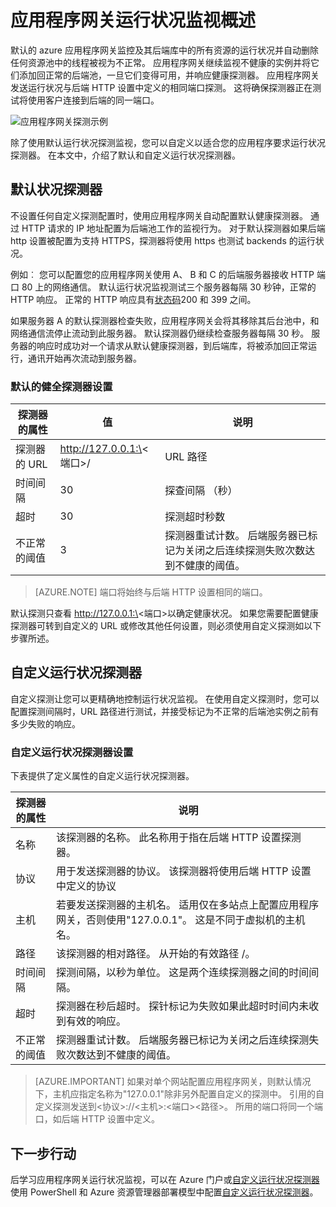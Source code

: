 

<properties
   pageTitle="运行状况监视 Azure 应用程序网关概述 |Microsoft Azure"
   description="了解有关在 Azure 应用程序网关监控能力"
   services="application-gateway"
   documentationCenter="na"
   authors="georgewallace"
   manager="carmonm"
   editor=""
   tags="azure-resource-manager"
/>
<tags  
   ms.service="application-gateway"
   ms.devlang="na"
   ms.topic="article"
   ms.tgt_pltfrm="na"
   ms.workload="infrastructure-services"
   ms.date="10/25/2016"
   ms.author="gwallace" />

# <a name="application-gateway-health-monitoring-overview"></a>应用程序网关运行状况监视概述

默认的 azure 应用程序网关监控及其后端库中的所有资源的运行状况并自动删除任何资源池中的线程被视为不正常。 应用程序网关继续监视不健康的实例并将它们添加回正常的后端池，一旦它们变得可用，并响应健康探测器。 应用程序网关发送运行状况与后端 HTTP 设置中定义的相同端口探测。 这将确保探测器正在测试将使用客户连接到后端的同一端口。

![应用程序网关探测示例][1]

除了使用默认运行状况探测监视，您可以自定义以适合您的应用程序要求运行状况探测器。 在本文中，介绍了默认和自定义运行状况探测器。

## <a name="default-health-probe"></a>默认状况探测器

不设置任何自定义探测配置时，使用应用程序网关自动配置默认健康探测器。 通过 HTTP 请求的 IP 地址配置为后端池工作的监视行为。 对于默认探测器如果后端 http 设置被配置为支持 HTTPS，探测器将使用 https 也测试 backends 的运行状况。

例如︰ 您可以配置您的应用程序网关使用 A、 B 和 C 的后端服务器接收 HTTP 端口 80 上的网络通信。 默认运行状况监视测试三个服务器每隔 30 秒钟，正常的 HTTP 响应。 正常的 HTTP 响应具有[状态码](https://msdn.microsoft.com/library/aa287675.aspx)200 和 399 之间。

如果服务器 A 的默认探测器检查失败，应用程序网关会将其移除其后台池中，和网络通信流停止流动到此服务器。 默认探测器仍继续检查服务器每隔 30 秒。 服务器的响应时成功对一个请求从默认健康探测器，到后端库，将被添加回正常运行，通讯开始再次流动到服务器。

### <a name="default-health-probe-settings"></a>默认的健全探测器设置

|探测器的属性 | 值 | 说明|
|---|---|---|
| 探测器的 URL| http://127.0.0.1:\<端口\>/ | URL 路径 |
| 时间间隔 | 30 | 探查间隔 （秒） |
| 超时  | 30 | 探测超时秒数 |
| 不正常的阈值 | 3 | 探测器重试计数。 后端服务器已标记为关闭之后连续探测失败次数达到不健康的阈值。 |

> [AZURE.NOTE] 端口将始终与后端 HTTP 设置相同的端口。

默认探测只查看 http://127.0.0.1:\<端口\>以确定健康状况。 如果您需要配置健康探测器可转到自定义的 URL 或修改其他任何设置，则必须使用自定义探测如以下步骤所述。

## <a name="custom-health-probe"></a>自定义运行状况探测器

自定义探测让您可以更精确地控制运行状况监视。 在使用自定义探测时，您可以配置探测间隔时，URL 路径进行测试，并接受标记为不正常的后端池实例之前有多少失败的响应。

### <a name="custom-health-probe-settings"></a>自定义运行状况探测器设置

下表提供了定义属性的自定义运行状况探测器。

|探测器的属性| 说明|
|---|---|
| 名称 | 该探测器的名称。 此名称用于指在后端 HTTP 设置探测器。 |
| 协议 | 用于发送探测器的协议。 该探测器将使用后端 HTTP 设置中定义的协议 |
| 主机 |  若要发送探测器的主机名。 适用仅在多站点上配置应用程序网关，否则使用"127.0.0.1"。 这是不同于虚拟机的主机名。 |
| 路径 | 该探测器的相对路径。 从开始的有效路径 /。 |
| 时间间隔 | 探测间隔，以秒为单位。 这是两个连续探测器之间的时间间隔。|
| 超时 | 探测器在秒后超时。 探针标记为失败如果此超时时间内未收到有效的响应。 |
| 不正常的阈值 | 探测器重试计数。 后端服务器已标记为关闭之后连续探测失败次数达到不健康的阈值。 |

> [AZURE.IMPORTANT] 如果对单个网站配置应用程序网关，则默认情况下，主机应指定名称为"127.0.0.1"除非另外配置自定义的探测中。
引用的自定义探测发送到\<协议\>://\<主机\>:\<端口\>\<路径\>。 所用的端口将同一个端口，如后端 HTTP 设置中定义。

## <a name="next-steps"></a>下一步行动

后学习应用程序网关运行状况监视，可以在 Azure 门户或[自定义运行状况探测器](application-gateway-create-probe-ps.md)使用 PowerShell 和 Azure 资源管理器部署模型中配置[自定义运行状况探测器](application-gateway-create-probe-portal.md)。

[1]: ./media/application-gateway-probe-overview/appgatewayprobe.png